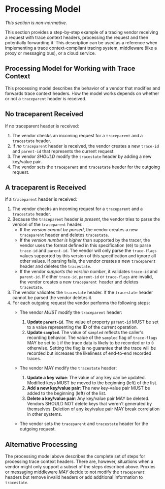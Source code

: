 # Processing Model

_This section is non-normative._

This section provides a step-by-step example of a tracing vendor receiving a request with trace context headers, processing the request and then potentially forwarding it. This description can be used as a reference when implementing a trace context-compliant tracing system, middleware (like a proxy or messaging bus), or a cloud service.

## Processing Model for Working with Trace Context

This processing model describes the behavior of a vendor that modifies and forwards trace context headers. How the model works depends on whether or not a `traceparent` header is received.

## No traceparent Received

If no traceparent header is received:

1. The vendor checks an incoming request for a `traceparent` and a `tracestate` header.
2. If _no_ `traceparent` header is received, the vendor creates a new `trace-id` and `parent-id` that represents the current request.
3. The vendor _SHOULD_ modify the `tracestate` header by adding a new key/value pair.
4. The vendor sets the `traceparent` and `tracestate` header for the outgoing request.

## A traceparent is Received

If a `traceparent` header is received:

1. The vendor checks an incoming request for a `traceparent` and a `tracestate` header.
2. Because the `traceparent` header _is present_, the vendor tries to parse the version of the `traceparent` header.
    * If the _version cannot be parsed_, the vendor creates a new `traceparent` header and deletes `tracestate`.
    * If the _version number is higher_ than supported by the tracer, the vendor uses the format defined in this specification (`00`) to parse `trace-id` and `parent-id`.
The vendor will only parse the `trace-flags` values supported by this version of this specification and ignore all other values. If parsing fails, the vendor creates a new `traceparent` header and deletes the `tracestate`.
    * If the vendor _supports the version number_, it validates `trace-id` and `parent-id`. If either `trace-id`, `parent-id` or `trace-flags` are invalid, the vendor creates a new `traceparent `header and deletes `tracestate`.
3. The vendor validates the `tracestate` header. If the `tracestate` header cannot be parsed the vendor deletes it.
4. For each outgoing request the vendor performs the following steps:
    - The vendor _MUST_ modify the `traceparent` header:
		1. **Update `parent-id`**. The value of property `parent-id` MUST be set to a value representing the ID of the current operation.
		2. **Update `sampled`**. The value of `sampled` reflects the caller's recording behavior. The value of the `sampled` flag of `trace-flags` MAY be set to `1` if the trace data is likely to be recorded or to `0` otherwise. Setting the flag is no guarantee that the trace will be recorded but increases the likeliness of end-to-end recorded traces.

    - The vendor MAY modify the `tracestate` header:
		1. **Update a key value**: The value of any key can be updated. Modified keys MUST be moved to the beginning (left) of the list.
 		2. **Add a new key/value pair**: The new key-value pair MUST be added to the beginning (left) of the list.
 		3. **Delete a key/value pair**: Any key/value pair MAY be deleted. Vendors SHOULD NOT delete keys that weren't generated by themselves. Deletion of any key/value pair MAY break correlation in other systems.

    - The vendor sets the `traceparent` and `tracestate` header for the outgoing request.

## Alternative Processing

The processing model above describes the complete set of steps for processing trace context headers. There are, however, situations when a vendor might only support a subset of the steps described above. Proxies or messaging middleware _MAY_ decide to not modify the `traceparent` headers but remove invalid headers or add additional information to `tracestate`.

